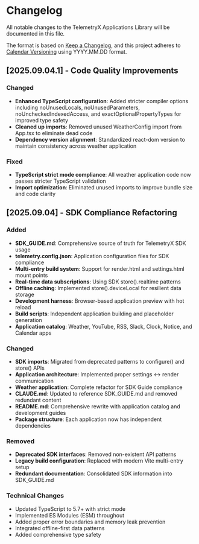 # Changelog

All notable changes to the TelemetryX Applications Library will be documented in this file.

The format is based on [Keep a Changelog](https://keepachangelog.com/en/1.0.0/),
and this project adheres to [Calendar Versioning](https://calver.org/) using YYYY.MM.DD format.

## [2025.09.04.1] - Code Quality Improvements

### Changed
- **Enhanced TypeScript configuration**: Added stricter compiler options including noUnusedLocals, noUnusedParameters, noUncheckedIndexedAccess, and exactOptionalPropertyTypes for improved type safety
- **Cleaned up imports**: Removed unused WeatherConfig import from App.tsx to eliminate dead code
- **Dependency version alignment**: Standardized react-dom version to maintain consistency across weather application

### Fixed
- **TypeScript strict mode compliance**: All weather application code now passes stricter TypeScript validation
- **Import optimization**: Eliminated unused imports to improve bundle size and code clarity

## [2025.09.04] - SDK Compliance Refactoring

### Added
- **SDK_GUIDE.md**: Comprehensive source of truth for TelemetryX SDK usage
- **telemetry.config.json**: Application configuration files for SDK compliance
- **Multi-entry build system**: Support for render.html and settings.html mount points
- **Real-time data subscriptions**: Using SDK store().realtime patterns
- **Offline caching**: Implemented store().deviceLocal for resilient data storage
- **Development harness**: Browser-based application preview with hot reload
- **Build scripts**: Independent application building and placeholder generation
- **Application catalog**: Weather, YouTube, RSS, Slack, Clock, Notice, and Calendar apps

### Changed
- **SDK imports**: Migrated from deprecated patterns to configure() and store() APIs
- **Application architecture**: Implemented proper settings ↔ render communication
- **Weather application**: Complete refactor for SDK Guide compliance
- **CLAUDE.md**: Updated to reference SDK_GUIDE.md and removed redundant content
- **README.md**: Comprehensive rewrite with application catalog and development guides
- **Package structure**: Each application now has independent dependencies

### Removed
- **Deprecated SDK interfaces**: Removed non-existent API patterns
- **Legacy build configuration**: Replaced with modern Vite multi-entry setup
- **Redundant documentation**: Consolidated SDK information into SDK_GUIDE.md

### Technical Changes
- Updated TypeScript to 5.7+ with strict mode
- Implemented ES Modules (ESM) throughout
- Added proper error boundaries and memory leak prevention
- Integrated offline-first data patterns
- Added comprehensive type safety

